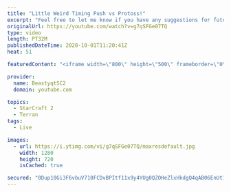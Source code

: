 ```yaml
---
title: "Little Weird Timing Push vs Protoss!"
excerpt: "Feel free to let me know if you have any suggestions for future videos. Enjoy this one and have a great day :)  If you are enjoying my YouTube content, check out my live stream on Twitch! Streaming pretty much every day, starting time is at 3 PM CET. Link to my stream is down below.  ►Twitch:   https://www.twitch.tv/beastyqt"
originalUrl: https://youtube.com/watch?v=g7qSFGe07TQ
type: video
length: PT32M
publishedDateTime: 2020-10-01T11:20:41Z
heat: 51

featuredContent: "<iframe width=\"800\" height=\"500\" frameborder=\"0\" src=\"https://www.youtube.com/embed/g7qSFGe07TQ\" allow=\"accelerometer; autoplay; encrypted-media; gyroscope; picture-in-picture\" allowfullscreen></iframe>"

provider:
  name: BeastyqtSC2
  domain: youtube.com

topics:
  - StarCraft 2
  - Terran
tags:
  - Live

images:
  - url: https://i.ytimg.com/vi/g7qSFGe07TQ/maxresdefault.jpg
    width: 1280
    height: 720
    isCached: true

secured: "0Dup10Gi3F6vbuV710FCDvBPItf11x9y4YUg0QZOHeZlxHkdgQ4qAB06EnUt1K92fzczlg24v7pk1QN/WRyGmHN0JbV3wvy2UgJHUr9lDCo0Muwpn70aOncvBFD+BvbqwqFqh/+zkvwzX7zT3OW9cJciDOPtxVVcaqyBNZSYTJqBFkql021RmGUA9LxbLX6C4tokAn/Ej9Tq1A8Xcjo5gZcvuD8saTMf7yjhboaNLWTQKSZpej5u/LP3RLwuQV//Xn0wVfb3YrXFsUqWrb7QcRJmvt8r0o+8hyQR/Ft97RWpCwPsuRY2WTK/hxFKoTw/KAi++h2QXzfwlplctvbK6YRvGvqeKk51FhA30/YVoFR5PtxLX7ayagJkQ+fMYD/vzUTotK0hFHGuBc60GU66LhFD8b9MftpPRimYjiD90S8=;ZnOV/1eitT34KPsLQafA8w=="
---
```


